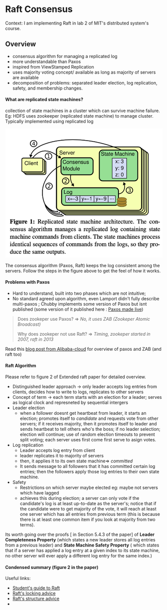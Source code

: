 # Raft Consensus

Context: I am implementing Raft in lab 2 of MIT's distributed system's course. 

## Overview

- consensus algorithm for managing a replicated log
- more understandable than Paxos
- inspired from ViewStamped Replication
- uses majority voting concept/ available as long as majority of servers are available
- decomposition of problems: separated leader election, log replication, safety, and membership changes.

#### What are replicated state machines?

collection of state machines  in a cluster which can survive machine failure. Eg: HDFS uses zookeeper (replicated state machine) to manage cluster. Typically implemented using replicated log

![Screen Shot 2020-05-30 at 11.57.19 AM](https://raw.githubusercontent.com/vksah32/screenshots/master/Screen_Shot_2020-05-30_at_11.57.19_AM.png)

The consensus algorithm (Paxos, Raft) keeps the log consistent among the servers. Follow the steps in the figure above to get the feel of how it works.



#### Problems with Paxos

- Hard to understand, built into two phases which are not intuitive; 
- No standard agreed upon algorithm, even Lamport didn't fully describe multi-paxos ; Chubby implements some version of Paxos but isnt published (some version of it published here : [Paxos made live](https://www.cs.utexas.edu/users/lorenzo/corsi/cs380d/papers/paper2-1.pdf))

> Does zookeper use Paxos? => *No, it uses ZAB (Zookeper Atomic Broadcast)*
>
> Why does zookeper not use Raft? => *Timing, zookeper started in 2007, raft in 2013*

Read this [blog post from Alibaba-cloud]( https://www.alibabacloud.com/blog/a-brief-analysis-of-consensus-protocol-from-logical-clock-to-raft_594675) for overview of paxos and ZAB (and raft too)

#### Raft Algorithm

Please refer to figure 2 of Extended raft paper for detailed overview.

- Distinguished leader approach -> only leader accepts log entries from clients,  decides how to write to logs, replicates to other servers
- Concept of term -> each term starts with an election for a leader; serves as logical clock and represneted by sequential intergers
- Leader election
  - when a follower doesnt get heartbeat from leader, it starts an election; promotes itself to *candidate* and requests vote from other servers; if it receives majority, then it promotes itself to leader and sends heartbeat to tell others who's the boss; if no leader selection; election will continue; use of random election timeouts to prevent split voting; each server uses first come first serve to asign votes.
- Log replication
  - Leader accepts log entry from client
  - leader replicates it to majority of servers
  - then, it applies it to its own state machine=> *committed*
  - It sends message to all followers that it has committed certain log entries; then the followers apply those log entries to their own state machine.    
- Safety 
  - Restrictions on which server maybe elected eg: maybe not servers which have lagged
  - achieves this during election; a server can only vote if the candidate's log is at least up-to-date as the server's; notice that if the candidate were to get majority of the vote, it will reach at least one server which has all entries from previous term (this is because there is at least one common item if you look at majority from two terms).

Its worth going over the proofs [ in Section 5.4.3 of the paper] of **Leader Completeness Property** (which states a new leader stores all log entries from a previous leader) and **State Machine Safety Property** ( which states that if a server has applied a log entry at a given index to its state machine, no other server will ever apply a different log entry for the same index.)



#### Condensed summary (figure 2 in the paper)







Useful links:

- [Student's guide to Raft](https://thesquareplanet.com/blog/students-guide-to-raft/)
- [Raft's locking advice](https://pdos.csail.mit.edu/6.824/labs/raft-locking.txt)
- [Raft's structure advice](https://pdos.csail.mit.edu/6.824/labs/raft-structure.txt)
- 

